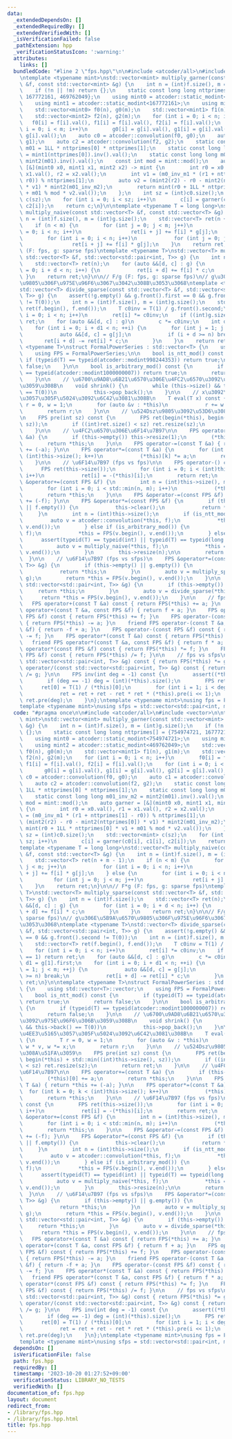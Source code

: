 ```yaml
---
data:
  _extendedDependsOn: []
  _extendedRequiredBy: []
  _extendedVerifiedWith: []
  _isVerificationFailed: false
  _pathExtension: hpp
  _verificationStatusIcon: ':warning:'
  attributes:
    links: []
  bundledCode: "#line 2 \"fps.hpp\"\n\n#include <atcoder/all>\n#include <vector>\n\
    \ntemplate <typename mint>\nstd::vector<mint> multiply_garner(const std::vector<mint>\
    \ &f, const std::vector<mint> &g) {\n    int n = (int)f.size(), m = (int)g.size();\n\
    \    if (!n || !m) return {};\n    static const long long nttprimes[] = {754974721,\
    \ 167772161, 469762049};\n    using mint0 = atcoder::static_modint<754974721>;\n\
    \    using mint1 = atcoder::static_modint<167772161>;\n    using mint2 = atcoder::static_modint<469762049>;\n\
    \    std::vector<mint0> f0(n), g0(m);\n    std::vector<mint1> f1(n), g1(m);\n\
    \    std::vector<mint2> f2(n), g2(m);\n    for (int i = 0; i < n; i++)\n     \
    \   f0[i] = f[i].val(), f1[i] = f[i].val(), f2[i] = f[i].val();\n    for (int\
    \ i = 0; i < m; i++)\n        g0[i] = g[i].val(), g1[i] = g[i].val(), g2[i] =\
    \ g[i].val();\n    auto c0 = atcoder::convolution(f0, g0);\n    auto c1 = atcoder::convolution(f1,\
    \ g1);\n    auto c2 = atcoder::convolution(f2, g2);\n    static const long long\
    \ m01 = 1LL * nttprimes[0] * nttprimes[1];\n    static const long long m0_inv_m1\
    \ = mint1(nttprimes[0]).inv().val();\n    static const long long m01_inv_m2 =\
    \ mint2(m01).inv().val();\n    const int mod = mint::mod();\n    auto garner =\
    \ [&](mint0 x0, mint1 x1, mint2 x2) -> mint {\n        int r0 = x0.val(), r1 =\
    \ x1.val(), r2 = x2.val();\n        int v1 = (m0_inv_m1 * (r1 + nttprimes[1] -\
    \ r0)) % nttprimes[1];\n        auto v2 = (mint2(r2) - r0 - mint2(nttprimes[0])\
    \ * v1) * mint2(m01_inv_m2);\n        return mint(r0 + 1LL * nttprimes[0] * v1\
    \ + m01 % mod * v2.val());\n    };\n    int sz = (int)c0.size();\n    std::vector<mint>\
    \ c(sz);\n    for (int i = 0; i < sz; i++)\n        c[i] = garner(c0[i], c1[i],\
    \ c2[i]);\n    return c;\n}\n\ntemplate <typename T = long long>\nstd::vector<T>\
    \ multiply_naive(const std::vector<T> &f, const std::vector<T> &g) {\n    int\
    \ n = (int)f.size(), m = (int)g.size();\n    std::vector<T> ret(n + m - 1);\n\
    \    if (n < m) {\n        for (int j = 0; j < m; j++)\n            for (int i\
    \ = 0; i < n; i++)\n                ret[i + j] += f[i] * g[j];\n    } else {\n\
    \        for (int i = 0; i < n; i++)\n            for (int j = 0; j < m; j++)\n\
    \                ret[i + j] += f[i] * g[j];\n    }\n    return ret;\n}\n\n// F*g\
    \ (F: fps, g: sparse fps)\ntemplate <typename T>\nstd::vector<T> multiply_sparse(const\
    \ std::vector<T> &f, std::vector<std::pair<int, T>> g) {\n    int n = (int)f.size();\n\
    \    std::vector<T> ret(n);\n    for (auto &&[d, c] : g) {\n        for (int i\
    \ = 0; i + d < n; i++) {\n            ret[i + d] += f[i] * c;\n        }\n   \
    \ }\n    return ret;\n}\n\n// F/g (F: fps, g: sparse fps)\n// g\u306E\u5B9A\u6570\
    \u9805\u306F\u975E\u96F6\u3067\u3042\u308B\u3053\u3068\ntemplate <typename T>\n\
    std::vector<T> divide_sparse(const std::vector<T> &f, std::vector<std::pair<int,\
    \ T>> g) {\n    assert(!g.empty() && g.front().first == 0 && g.front().second\
    \ != T(0));\n    int n = (int)f.size(), m = (int)g.size();\n    std::vector<T>\
    \ ret(f.begin(), f.end());\n    T c0inv = T(1) / g.front().second;\n    for (int\
    \ i = 0; i < n; i++)\n        ret[i] *= c0inv;\n    if ((int)g.size() == 1) return\
    \ ret;\n    for (auto &&[d, c] : g)\n        c *= c0inv;\n    int d1 = g[1].first;\n\
    \    for (int i = 0; i + d1 < n; ++i) {\n        for (int j = 1; j < m; ++j) {\n\
    \            auto &&[d, c] = g[j];\n            if (i + d >= n) break;\n     \
    \       ret[i + d] -= ret[i] * c;\n        }\n    }\n    return ret;\n}\n\ntemplate\
    \ <typename T>\nstruct FormalPowerSeries : std::vector<T> {\n    using std::vector<T>::vector;\n\
    \    using FPS = FormalPowerSeries;\n\n    bool is_ntt_mod() const {\n       \
    \ if (typeid(T) == typeid(atcoder::modint998244353)) return true;\n        return\
    \ false;\n    }\n\n    bool is_arbitrary_mod() const {\n        if (typeid(T)\
    \ == typeid(atcoder::modint1000000007)) return true;\n        return false;\n\
    \    }\n\n    // \u6700\u9AD8\u6B21\u6570\u306E\u4FC2\u6570\u3092\u975E\u96F6\u306B\
    \u3059\u308B\n    void shrink() {\n        while (this->size() && this->back()\
    \ == T(0))\n            this->pop_back();\n    }\n\n    // x\u3092\u4EE3\u5165\
    \u3057\u305F\u5024\u3092\u6C42\u3081\u308B\n    T eval(T x) const {\n        T\
    \ r = 0, w = 1;\n        for (auto &v : *this)\n            r += w * v, w *= x;\n\
    \        return r;\n    }\n\n    // \u524Dsz\u9805\u3092\u53D6\u308A\u51FA\u3059\
    \n    FPS pre(int sz) const {\n        FPS ret(begin(*this), begin(*this) + std::min((int)this->size(),\
    \ sz));\n        if ((int)ret.size() < sz) ret.resize(sz);\n        return ret;\n\
    \    }\n\n    // \u4FC2\u6570\u306E\u6F14\u7B97\n\n    FPS operator+=(const T\
    \ &a) {\n        if (this->empty()) this->resize(1);\n        (*this)[0] += a;\n\
    \        return *this;\n    }\n\n    FPS operator-=(const T &a) { return *this\
    \ += (-a); }\n\n    FPS operator*=(const T &a) {\n        for (int k = 0; k <\
    \ (int)this->size(); k++)\n            (*this)[k] *= a;\n        return *this;\n\
    \    }\n\n    // \u6F14\u7B97 (fps vs fps)\n\n    FPS operator-() const {\n  \
    \      FPS ret(this->size());\n        for (int i = 0; i < (int)this->size();\
    \ i++)\n            ret[i] = -(*this)[i];\n        return ret;\n    }\n\n    FPS\
    \ &operator+=(const FPS &f) {\n        int n = (int)this->size(), m = (int)f.size();\n\
    \        for (int i = 0; i < std::min(n, m); i++)\n            (*this)[i] += f[i];\n\
    \        return *this;\n    }\n\n    FPS &operator-=(const FPS &f) { return *this\
    \ += (-f); }\n\n    FPS &operator*=(const FPS &f) {\n        if (this->empty()\
    \ || f.empty()) {\n            this->clear();\n            return *this;\n   \
    \     }\n        int n = (int)this->size();\n        if (is_ntt_mod()) {\n   \
    \         auto v = atcoder::convolution(*this, f);\n            *this = FPS(v.begin(),\
    \ v.end());\n        } else if (is_arbitrary_mod()) {\n            auto v = multiply_garner(*this,\
    \ f);\n            *this = FPS(v.begin(), v.end());\n        } else {\n      \
    \      assert(typeid(T) == typeid(int) || typeid(T) == typeid(long long));\n \
    \           auto v = multiply_naive(*this, f);\n            *this = FPS(v.begin(),\
    \ v.end());\n        }\n        this->resize(n);\n\n        return *this;\n  \
    \  }\n\n    // \u6F14\u7B97 (fps vs sfps)\n    FPS &operator*=(const std::vector<std::pair<int,\
    \ T>> &g) {\n        if (this->empty() || g.empty()) {\n            this->clear();\n\
    \            return *this;\n        }\n        auto v = multiply_sparse(*this,\
    \ g);\n        return *this = FPS(v.begin(), v.end());\n    }\n\n    FPS &operator/=(const\
    \ std::vector<std::pair<int, T>> &g) {\n        if (this->empty()) {\n       \
    \     return *this;\n        }\n        auto v = divide_sparse(*this, g);\n  \
    \      return *this = FPS(v.begin(), v.end());\n    }\n\n    // fps vs fps\n \
    \   FPS operator+(const T &a) const { return FPS(*this) += a; }\n    friend FPS\
    \ operator+(const T &a, const FPS &f) { return f + a; }\n    FPS operator+(const\
    \ FPS &f) const { return FPS(*this) += f; }\n    FPS operator-(const T &a) const\
    \ { return FPS(*this) -= a; }\n    friend FPS operator-(const T &a, const FPS\
    \ &f) { return -f + a; }\n    FPS operator-(const FPS &f) const { return FPS(*this)\
    \ -= f; }\n    FPS operator*(const T &a) const { return FPS(*this) *= a; }\n \
    \   friend FPS operator*(const T &a, const FPS &f) { return f * a; }\n    FPS\
    \ operator*(const FPS &f) const { return FPS(*this) *= f; }\n    FPS operator/(const\
    \ FPS &f) const { return FPS(*this) /= f; }\n\n    // fps vs sfps\n    FPS operator*(const\
    \ std::vector<std::pair<int, T>> &g) const { return FPS(*this) *= g; }\n    FPS\
    \ operator/(const std::vector<std::pair<int, T>> &g) const { return FPS(*this)\
    \ /= g; }\n\n    FPS inv(int deg = -1) const {\n        assert((*this)[0] != T(0));\n\
    \        if (deg == -1) deg = (int)(*this).size();\n        FPS ret(deg);\n  \
    \      ret[0] = T(1) / (*this)[0];\n        for (int i = 1; i < deg; i <<= 1)\n\
    \            ret = ret + ret - ret * ret * (*this).pre(i << 1);\n        return\
    \ ret.pre(deg);\n    }\n};\ntemplate <typename mint>\nusing fps = FormalPowerSeries<mint>;\n\
    template <typename mint>\nusing sfps = std::vector<std::pair<int, mint>>;\n"
  code: "#pragma once\n\n#include <atcoder/all>\n#include <vector>\n\ntemplate <typename\
    \ mint>\nstd::vector<mint> multiply_garner(const std::vector<mint> &f, const std::vector<mint>\
    \ &g) {\n    int n = (int)f.size(), m = (int)g.size();\n    if (!n || !m) return\
    \ {};\n    static const long long nttprimes[] = {754974721, 167772161, 469762049};\n\
    \    using mint0 = atcoder::static_modint<754974721>;\n    using mint1 = atcoder::static_modint<167772161>;\n\
    \    using mint2 = atcoder::static_modint<469762049>;\n    std::vector<mint0>\
    \ f0(n), g0(m);\n    std::vector<mint1> f1(n), g1(m);\n    std::vector<mint2>\
    \ f2(n), g2(m);\n    for (int i = 0; i < n; i++)\n        f0[i] = f[i].val(),\
    \ f1[i] = f[i].val(), f2[i] = f[i].val();\n    for (int i = 0; i < m; i++)\n \
    \       g0[i] = g[i].val(), g1[i] = g[i].val(), g2[i] = g[i].val();\n    auto\
    \ c0 = atcoder::convolution(f0, g0);\n    auto c1 = atcoder::convolution(f1, g1);\n\
    \    auto c2 = atcoder::convolution(f2, g2);\n    static const long long m01 =\
    \ 1LL * nttprimes[0] * nttprimes[1];\n    static const long long m0_inv_m1 = mint1(nttprimes[0]).inv().val();\n\
    \    static const long long m01_inv_m2 = mint2(m01).inv().val();\n    const int\
    \ mod = mint::mod();\n    auto garner = [&](mint0 x0, mint1 x1, mint2 x2) -> mint\
    \ {\n        int r0 = x0.val(), r1 = x1.val(), r2 = x2.val();\n        int v1\
    \ = (m0_inv_m1 * (r1 + nttprimes[1] - r0)) % nttprimes[1];\n        auto v2 =\
    \ (mint2(r2) - r0 - mint2(nttprimes[0]) * v1) * mint2(m01_inv_m2);\n        return\
    \ mint(r0 + 1LL * nttprimes[0] * v1 + m01 % mod * v2.val());\n    };\n    int\
    \ sz = (int)c0.size();\n    std::vector<mint> c(sz);\n    for (int i = 0; i <\
    \ sz; i++)\n        c[i] = garner(c0[i], c1[i], c2[i]);\n    return c;\n}\n\n\
    template <typename T = long long>\nstd::vector<T> multiply_naive(const std::vector<T>\
    \ &f, const std::vector<T> &g) {\n    int n = (int)f.size(), m = (int)g.size();\n\
    \    std::vector<T> ret(n + m - 1);\n    if (n < m) {\n        for (int j = 0;\
    \ j < m; j++)\n            for (int i = 0; i < n; i++)\n                ret[i\
    \ + j] += f[i] * g[j];\n    } else {\n        for (int i = 0; i < n; i++)\n  \
    \          for (int j = 0; j < m; j++)\n                ret[i + j] += f[i] * g[j];\n\
    \    }\n    return ret;\n}\n\n// F*g (F: fps, g: sparse fps)\ntemplate <typename\
    \ T>\nstd::vector<T> multiply_sparse(const std::vector<T> &f, std::vector<std::pair<int,\
    \ T>> g) {\n    int n = (int)f.size();\n    std::vector<T> ret(n);\n    for (auto\
    \ &&[d, c] : g) {\n        for (int i = 0; i + d < n; i++) {\n            ret[i\
    \ + d] += f[i] * c;\n        }\n    }\n    return ret;\n}\n\n// F/g (F: fps, g:\
    \ sparse fps)\n// g\u306E\u5B9A\u6570\u9805\u306F\u975E\u96F6\u3067\u3042\u308B\
    \u3053\u3068\ntemplate <typename T>\nstd::vector<T> divide_sparse(const std::vector<T>\
    \ &f, std::vector<std::pair<int, T>> g) {\n    assert(!g.empty() && g.front().first\
    \ == 0 && g.front().second != T(0));\n    int n = (int)f.size(), m = (int)g.size();\n\
    \    std::vector<T> ret(f.begin(), f.end());\n    T c0inv = T(1) / g.front().second;\n\
    \    for (int i = 0; i < n; i++)\n        ret[i] *= c0inv;\n    if ((int)g.size()\
    \ == 1) return ret;\n    for (auto &&[d, c] : g)\n        c *= c0inv;\n    int\
    \ d1 = g[1].first;\n    for (int i = 0; i + d1 < n; ++i) {\n        for (int j\
    \ = 1; j < m; ++j) {\n            auto &&[d, c] = g[j];\n            if (i + d\
    \ >= n) break;\n            ret[i + d] -= ret[i] * c;\n        }\n    }\n    return\
    \ ret;\n}\n\ntemplate <typename T>\nstruct FormalPowerSeries : std::vector<T>\
    \ {\n    using std::vector<T>::vector;\n    using FPS = FormalPowerSeries;\n\n\
    \    bool is_ntt_mod() const {\n        if (typeid(T) == typeid(atcoder::modint998244353))\
    \ return true;\n        return false;\n    }\n\n    bool is_arbitrary_mod() const\
    \ {\n        if (typeid(T) == typeid(atcoder::modint1000000007)) return true;\n\
    \        return false;\n    }\n\n    // \u6700\u9AD8\u6B21\u6570\u306E\u4FC2\u6570\
    \u3092\u975E\u96F6\u306B\u3059\u308B\n    void shrink() {\n        while (this->size()\
    \ && this->back() == T(0))\n            this->pop_back();\n    }\n\n    // x\u3092\
    \u4EE3\u5165\u3057\u305F\u5024\u3092\u6C42\u3081\u308B\n    T eval(T x) const\
    \ {\n        T r = 0, w = 1;\n        for (auto &v : *this)\n            r +=\
    \ w * v, w *= x;\n        return r;\n    }\n\n    // \u524Dsz\u9805\u3092\u53D6\
    \u308A\u51FA\u3059\n    FPS pre(int sz) const {\n        FPS ret(begin(*this),\
    \ begin(*this) + std::min((int)this->size(), sz));\n        if ((int)ret.size()\
    \ < sz) ret.resize(sz);\n        return ret;\n    }\n\n    // \u4FC2\u6570\u306E\
    \u6F14\u7B97\n\n    FPS operator+=(const T &a) {\n        if (this->empty()) this->resize(1);\n\
    \        (*this)[0] += a;\n        return *this;\n    }\n\n    FPS operator-=(const\
    \ T &a) { return *this += (-a); }\n\n    FPS operator*=(const T &a) {\n      \
    \  for (int k = 0; k < (int)this->size(); k++)\n            (*this)[k] *= a;\n\
    \        return *this;\n    }\n\n    // \u6F14\u7B97 (fps vs fps)\n\n    FPS operator-()\
    \ const {\n        FPS ret(this->size());\n        for (int i = 0; i < (int)this->size();\
    \ i++)\n            ret[i] = -(*this)[i];\n        return ret;\n    }\n\n    FPS\
    \ &operator+=(const FPS &f) {\n        int n = (int)this->size(), m = (int)f.size();\n\
    \        for (int i = 0; i < std::min(n, m); i++)\n            (*this)[i] += f[i];\n\
    \        return *this;\n    }\n\n    FPS &operator-=(const FPS &f) { return *this\
    \ += (-f); }\n\n    FPS &operator*=(const FPS &f) {\n        if (this->empty()\
    \ || f.empty()) {\n            this->clear();\n            return *this;\n   \
    \     }\n        int n = (int)this->size();\n        if (is_ntt_mod()) {\n   \
    \         auto v = atcoder::convolution(*this, f);\n            *this = FPS(v.begin(),\
    \ v.end());\n        } else if (is_arbitrary_mod()) {\n            auto v = multiply_garner(*this,\
    \ f);\n            *this = FPS(v.begin(), v.end());\n        } else {\n      \
    \      assert(typeid(T) == typeid(int) || typeid(T) == typeid(long long));\n \
    \           auto v = multiply_naive(*this, f);\n            *this = FPS(v.begin(),\
    \ v.end());\n        }\n        this->resize(n);\n\n        return *this;\n  \
    \  }\n\n    // \u6F14\u7B97 (fps vs sfps)\n    FPS &operator*=(const std::vector<std::pair<int,\
    \ T>> &g) {\n        if (this->empty() || g.empty()) {\n            this->clear();\n\
    \            return *this;\n        }\n        auto v = multiply_sparse(*this,\
    \ g);\n        return *this = FPS(v.begin(), v.end());\n    }\n\n    FPS &operator/=(const\
    \ std::vector<std::pair<int, T>> &g) {\n        if (this->empty()) {\n       \
    \     return *this;\n        }\n        auto v = divide_sparse(*this, g);\n  \
    \      return *this = FPS(v.begin(), v.end());\n    }\n\n    // fps vs fps\n \
    \   FPS operator+(const T &a) const { return FPS(*this) += a; }\n    friend FPS\
    \ operator+(const T &a, const FPS &f) { return f + a; }\n    FPS operator+(const\
    \ FPS &f) const { return FPS(*this) += f; }\n    FPS operator-(const T &a) const\
    \ { return FPS(*this) -= a; }\n    friend FPS operator-(const T &a, const FPS\
    \ &f) { return -f + a; }\n    FPS operator-(const FPS &f) const { return FPS(*this)\
    \ -= f; }\n    FPS operator*(const T &a) const { return FPS(*this) *= a; }\n \
    \   friend FPS operator*(const T &a, const FPS &f) { return f * a; }\n    FPS\
    \ operator*(const FPS &f) const { return FPS(*this) *= f; }\n    FPS operator/(const\
    \ FPS &f) const { return FPS(*this) /= f; }\n\n    // fps vs sfps\n    FPS operator*(const\
    \ std::vector<std::pair<int, T>> &g) const { return FPS(*this) *= g; }\n    FPS\
    \ operator/(const std::vector<std::pair<int, T>> &g) const { return FPS(*this)\
    \ /= g; }\n\n    FPS inv(int deg = -1) const {\n        assert((*this)[0] != T(0));\n\
    \        if (deg == -1) deg = (int)(*this).size();\n        FPS ret(deg);\n  \
    \      ret[0] = T(1) / (*this)[0];\n        for (int i = 1; i < deg; i <<= 1)\n\
    \            ret = ret + ret - ret * ret * (*this).pre(i << 1);\n        return\
    \ ret.pre(deg);\n    }\n};\ntemplate <typename mint>\nusing fps = FormalPowerSeries<mint>;\n\
    template <typename mint>\nusing sfps = std::vector<std::pair<int, mint>>;"
  dependsOn: []
  isVerificationFile: false
  path: fps.hpp
  requiredBy: []
  timestamp: '2023-10-20 01:27:52+09:00'
  verificationStatus: LIBRARY_NO_TESTS
  verifiedWith: []
documentation_of: fps.hpp
layout: document
redirect_from:
- /library/fps.hpp
- /library/fps.hpp.html
title: fps.hpp
---
```

